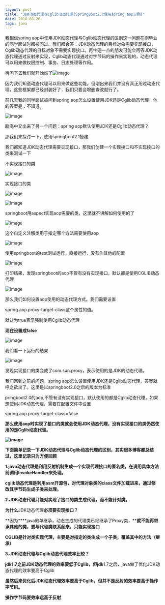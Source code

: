 ```yaml
---
layout: post
title: "JDK动态代理与Cglib动态代理(SpringBoot2.x使用spring aop示例)"
date: 2018-08-26
tags: java
---
```




我相信spring aop中使用JDK动态代理与Cglib动态代理的区别这一问题在刚毕业的同学面试时都被问过。我们都会答：JDK动态代理的目标对象需要实现接口，Cglib动态代理的目标对象不需要实现接口。再牛逼一点的朋友可能会再答JDK动态代理通过反射来实现，Cglib动态代理通过对字节码的操作来实现的，动态代理可以用来做权限控制、事务、日志处理等作用。

再问下去我们就开始慌了![image](http://upload-images.jianshu.io/upload_images/14890912-6431b153176a317f?imageMogr2/auto-orient/strip%7CimageView2/2/w/1240)

因为我们知道动态代理可以用来做这些功能，但刚出来我们并没有真正用过动态代理，这些框架都已经封装好了，我们只要会增删查改就行了。

前几天我的同学面试被问到spring aop怎么设置使用JDK还是Cglib动态代理，他的答案是：不知道。

![image](http://upload-images.jianshu.io/upload_images/14890912-fcc2ca9b3f2f368a?imageMogr2/auto-orient/strip%7CimageView2/2/w/1240)

脑海中又出来了另一个问题：spring aop默认使用JDK还是Cglib动态代理？

那我们来探讨一下。使用springboot2.1搭建

我们都知道JDK动态代理需要实现接口，那我们创建一个实现接口和不实现接口的类来测试一下

不实现接口的类

![image](http://upload-images.jianshu.io/upload_images/14890912-d0164e3fee3c4e00?imageMogr2/auto-orient/strip%7CimageView2/2/w/1240)

实现接口的类

![image](http://upload-images.jianshu.io/upload_images/14890912-4773052f36c401c0?imageMogr2/auto-orient/strip%7CimageView2/2/w/1240)

![image](http://upload-images.jianshu.io/upload_images/14890912-ffc61087a46ff1b5?imageMogr2/auto-orient/strip%7CimageView2/2/w/1240)

springboot用aspect实现aop需要的类，这里就不讲解如何使用的了

![image](http://upload-images.jianshu.io/upload_images/14890912-e5c73e10050a9949?imageMogr2/auto-orient/strip%7CimageView2/2/w/1240)

这个自定义注解类用于指定哪个方法需要使用aop

![image](http://upload-images.jianshu.io/upload_images/14890912-e91cf299b439ec56?imageMogr2/auto-orient/strip%7CimageView2/2/w/1240)

使用springboot的test测试运行，直接运行，没有作其他的配置

![image](http://upload-images.jianshu.io/upload_images/14890912-df3872e7f524256b?imageMogr2/auto-orient/strip%7CimageView2/2/w/1240)

打印结果，发现springboot的aop不管有没有实现接口，默认都是使用CGLIB动态代理

![image](http://upload-images.jianshu.io/upload_images/14890912-2a6db8563e788437?imageMogr2/auto-orient/strip%7CimageView2/2/w/1240)

那么我们如何设置aop使用的动态代理方式，我们需要设置

spring.aop.proxy-target-class这个属性的值。

默认为true表示强制使用Cglib动态代理

**现在设置成false**

![image](http://upload-images.jianshu.io/upload_images/14890912-a70d38cb9920d2a3?imageMogr2/auto-orient/strip%7CimageView2/2/w/1240)

我们看一下运行的结果

![image](http://upload-images.jianshu.io/upload_images/14890912-0769705aea151b73?imageMogr2/auto-orient/strip%7CimageView2/2/w/1240)

发现实现接口的类变成了com.sun.proxy，表示使用的是JDK的动态代理。

我们回到之前的问题，spring aop怎么设置使用JDK还是Cglib动态代理，答案就呼之欲出了。这里是以springboot2.0之后的版本为标准

pringboot2.0的aop,不管有没有实现接口，默认使用的都是Cglib动态代理，如果想使用JDK动态代理，需要在配置文件中设置

spring.aop.proxy-target-class=false

**那么使用aop时实现了接口的类就会使用****JDK动态代理****，没有实现接口的类仍然使用的是Cglib动态代理。**

**![image](http://upload-images.jianshu.io/upload_images/14890912-9e9b74dff2dedbed?imageMogr2/auto-orient/strip%7CimageView2/2/w/1240)** 

**下面简单记录一下JDK动态代理与Cglib动态代理的区别，其实很多博客都总结过，这里记录只为方便回顾**

**1.java动态代理是利用反射机制生成一个实现代理接口的匿名类，在调用具体方法前调用InvokeHandler来处理。**

**cglib动态代理是利用asm开源包，对代理对象类的class文件加载进来，通过修改其字节码生成子类来处理。**

**2.JDK动态代理只能对实现了接口的类生成代理，而不能针对类。**

**为什么**JDK动态代理**必须要实现接口？**

**因为****java的单继承，动态生成的代理类已经继承了Proxy类，****就不能再继承其他的类，要与代理类联系起来，只能实现接口**

**CGLIB是针对类实现代理，主要是对指定的类生成一个子类，覆盖其中的方法（继承）**

**3.JDK动态代理与Cglib动态代理效率比较？**

**jdk1.7之前JDK动态代理的效率要低于Cglib，但jdk**1.7之后，java做了优化JDK动态代理的效率要高于Cglib

**虽然后来优化后JDK动态代理效率要高于Cglib，但并不是反射的效率要高于操作字节码。**

**操作字节码要效率远高于反射**